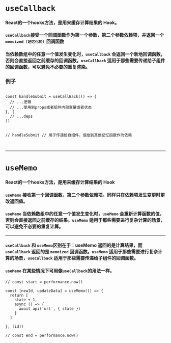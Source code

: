 # `useCallback`

#### React的一个hooks方法，是用来缓存计算结果的 Hook。

#### `useCallback`接受一个回调函数作为第一个参数，第二个参数依赖项，并返回一个 `memoized（记忆化的）`回调函数

#### 当依赖数组中的任意一个值发生变化时，`useCallback` 会返回一个新地回调函数，否则会直接返回之前缓存的回调函数。`useCallback` 适用于那些需要传递给子组件的回调函数，可以避免不必要的重复渲染。

### 例子

```tsx

const handleSubmit = useCallBack(() => {
  // ...逻辑
  // ...使用到props或者组件内部变量或者状态
}, [
  // ...deps
])


// handleSubmit // 用于传递给自组件，或给到其他记忆函数作为依赖

    
```

------

# `useMemo`

#### React的一个hooks方法，是用来缓存计算结果的 Hook

#### `useMemo` 接收第一个回调函数，第二个参数依赖项。同样只在依赖项发生变更时更改返回值。

#### `useMemo` 当依赖数组中的任意一个值发生变化时，`useMemo` 会重新计算函数的值，否则会直接返回之前缓存的结果。`useMemo` 适用于那些需要进行复杂计算的场景，可以避免不必要的重复计算。

------

#### `useCallback` 和 `useMemo`区别在于：useMemo 返回的是计算结果，而 `useCallback` 返回的是 `memoized` 回调函数。`useMemo` 适用于那些需要进行复杂计算的场景，`useCallback` 适用于那些需要传递给子组件的回调函数。


#### `useMemo` 在某些情况下可用像`useCallback`的用法一样。

```tsx
// const start = performance.now()

const [newId, updateData] = useMemo(() => {
  return [
    state + 1,
    async () => {
      await api('url', { state })
    }
  ]
  
}, [id])

// const end = performance.now()
```


